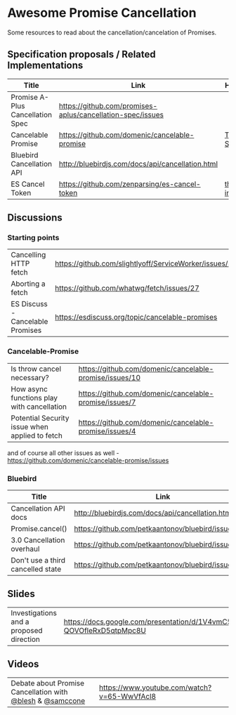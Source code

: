 # Awesome Promise Cancellation

Some resources to read about the cancellation/cancelation of Promises.

## Specification proposals / Related Implementations

| Title | Link | Highlights |
|---|---|---|
| Promise A-Plus Cancellation Spec | https://github.com/promises-aplus/cancellation-spec/issues |
| Cancelable Promise | https://github.com/domenic/cancelable-promise | [Third State](https://github.com/domenic/cancelable-promise/blob/master/Third%20State.md) |
| Bluebird Cancellation API | http://bluebirdjs.com/docs/api/cancellation.html |
| ES Cancel Token | https://github.com/zenparsing/es-cancel-token | [thirdState integration](https://github.com/zenparsing/es-cancel-token/issues/4) |

## Discussions

### Starting points

| | |
|---|---|
| Cancelling HTTP fetch | https://github.com/slightlyoff/ServiceWorker/issues/592 |
| Aborting a fetch | https://github.com/whatwg/fetch/issues/27 |
| ES Discuss - Cancelable Promises | https://esdiscuss.org/topic/cancelable-promises |

### Cancelable-Promise

| | |
|---|---|
| Is throw cancel necessary? | https://github.com/domenic/cancelable-promise/issues/10 |
| How async functions play with cancellation | https://github.com/domenic/cancelable-promise/issues/7 |
| Potential Security issue when applied to fetch | https://github.com/domenic/cancelable-promise/issues/4 |

and of course all other issues as well - https://github.com/domenic/cancelable-promise/issues

### Bluebird

| Title | Link | Highlights |
|---|---|---|
| Cancellation API docs | http://bluebirdjs.com/docs/api/cancellation.html |
| Promise.cancel() | https://github.com/petkaantonov/bluebird/issues/554 |
| 3.0 Cancellation overhaul | https://github.com/petkaantonov/bluebird/issues/415 | [summary](https://github.com/petkaantonov/bluebird/issues/415#issuecomment-88057439) |
| Don't use a third cancelled state | https://github.com/petkaantonov/bluebird/issues/565 | [strategies](https://github.com/petkaantonov/bluebird/issues/565#issuecomment-90760540) |

## Slides

| | |
|----|----|
| Investigations and a proposed direction | https://docs.google.com/presentation/d/1V4vmC54gJkwAss1nfEt9ywc-QOVOfleRxD5qtpMpc8U |

## Videos

| | |
| --- | --- |
| Debate about Promise Cancellation with [@blesh](https://github.com/blesh) & [@samccone](https://github.com/samccone) | https://www.youtube.com/watch?v=65-WwVfAcl8 |
